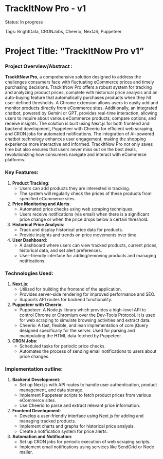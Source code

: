 # TrackItNow Pro - v1

Status: In progress

Tags: BrightData, CRONJobs, Cheerio, NextJS, Puppeteer

# Project Title: “TrackItNow Pro v1”

### Project Overview/Abstract :

**TrackItNow Pro**, a comprehensive solution designed to address the challenges consumers face with fluctuating eCommerce prices and timely purchasing decisions. TrackItNow Pro offers a robust system for tracking and analyzing product prices, complete with historical price analysis and an auto-buying feature that automatically purchases products when they hit user-defined thresholds. A Chrome extension allows users to easily add and monitor products directly from eCommerce sites. Additionally, an integrated chatbot, powered by Gemini or GPT, provides real-time interaction, allowing users to inquire about various eCommerce products, compare options, and receive insights. The solution is built using Next.js for both frontend and backend development, Puppeteer with Cheerio for efficient web scraping, and CRON jobs for automated notifications. The integration of AI-powered chatbot technology enhances user engagement, making the shopping experience more interactive and informed. TrackItNow Pro not only saves time but also ensures that users never miss out on the best deals, revolutionizing how consumers navigate and interact with eCommerce platforms.

### Key Features:

1. **Product Tracking**:
   - Users can add products they are interested in tracking.
   - The system will regularly check the prices of these products from specified eCommerce sites.
2. **Price Monitoring and Alerts**:
   - Automated price checks using web scraping techniques.
   - Users receive notifications (via email) when there is a significant price change or when the price drops below a certain threshold.
3. **Historical Price Analysis**:
   - Track and display historical price data for products.
   - Provide insights and trends on price movements over time.
4. **User Dashboard**:
   - A dashboard where users can view tracked products, current prices, historical data, and set alert preferences.
   - User-friendly interface for adding/removing products and managing notifications.

### Technologies Used:

1. **Next.js**:
   - Utilized for building the frontend of the application.
   - Provides server-side rendering for improved performance and SEO.
   - Supports API routes for backend functionality.
2. **Puppeteer with Cheerio**:
   - Puppeteer: A Node.js library which provides a high-level API to control Chrome or Chromium over the Dev-Tools Protocol. It is used for web scraping to simulate browsing activities and extract data.
   - Cheerio: A fast, flexible, and lean implementation of core jQuery designed specifically for the server. Used for parsing and manipulating the HTML data fetched by Puppeteer.
3. **CRON Jobs**:
   - Scheduled tasks for periodic price checks.
   - Automates the process of sending email notifications to users about price changes.

### Implementation outline:

1. **Backend Development**:
   - Set up Next.js with API routes to handle user authentication, product management, and data storage.
   - Implement Puppeteer scripts to fetch product prices from various eCommerce sites.
   - Use Cheerio to parse and extract relevant price information.
2. **Frontend Development**:
   - Develop a user-friendly interface using Next.js for adding and managing tracked products.
   - Implement charts and graphs for historical price analysis.
   - Create a notification system for price alerts.
4. **Automation and Notification**:
   - Set up CRON jobs for periodic execution of web scraping scripts.
   - Implement email notifications using services like SendGrid or Node mailer.

